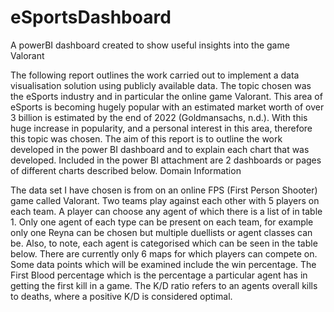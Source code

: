 # eSportsDashboard
A powerBI dashboard created to show useful insights into the game Valorant

The following report outlines the work carried out to implement a data visualisation solution using publicly available data. The topic chosen was the eSports industry and in particular the online game Valorant. This area of eSports is becoming hugely popular with an estimated market worth of over 3 billion is estimated by the end of 2022 (Goldmansachs, n.d.). With this huge increase in popularity, and a personal interest in this area, therefore this topic was chosen. The aim of this report is to outline the work developed in the power BI dashboard and to explain each chart that was developed. Included in the power BI attachment are 2 dashboards or pages of different charts described below. 
Domain Information

The data set I have chosen is from on an online FPS (First Person Shooter) game called Valorant. Two teams play against each other with 5 players on each team. A player can choose any agent of which there is a list of in table 1. Only one agent of each type can be present on each team, for example only one Reyna can be chosen but multiple duellists or agent classes can be. Also, to note, each agent is categorised which can be seen in the table below. There are currently only 6 maps for which players can compete on. Some data points which will be examined include the win percentage. The First Blood percentage which is the percentage a particular agent has in getting the first kill in a game. The K/D ratio refers to an agents overall kills to deaths, where a positive K/D is considered optimal.  

